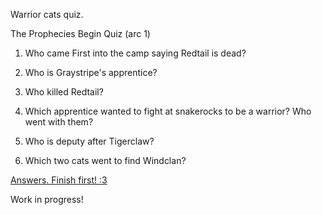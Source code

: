 Warrior cats quiz. 

The Prophecies Begin Quiz (arc 1)

1. Who came First into the camp saying Redtail is dead?

2. Who is Graystripe's apprentice?

3. Who killed Redtail?

4. Which apprentice wanted to fight at snakerocks to be a warrior? Who went with them?

5. Who is deputy after Tigerclaw?

6. Which two cats went to find Windclan?














[Answers. Finish first! :3](https://adaeris.github.io/warriorsquizanswers)


Work in progress!
